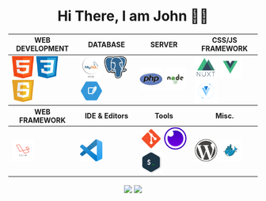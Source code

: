 <div align="center">

# Hi There, I am John :technologist:

  <table align="center">
    <thead>
    <tr>
      <th>WEB DEVELOPMENT</th>
      <th>DATABASE</th>
      <th>SERVER</th>
      <th>CSS/JS FRAMEWORK</th>
    </tr>
    </thead>
    <tbody>
      <tr>
        <td>
        <img src = "src/img/html.png" width ="45px" height="45px">
          <img src = "src/img/css.png" width ="45px" height="45px">
          <img src = "src/img/javascript.png" width ="45px" height="45px">
        </td>
        <td >
          <img src = "src/img/mysql.png" width ="45px" height="45px">
          <img src = "src/img/postgresql.png" width ="45px" height="45px">
          <img src = "src/img/sqlite.png" width ="45px" height="45px">
        </td>
        <td>
          <img src = "src/img/php.png" width ="45px" height="45px">
          <img src = "src/img/nodejs.png" width ="45px" height="45px">
        </td>
        <td>
          <img src = "src/img/nuxt.png" width ="45px" height="45px">
          <img src = "src/img/vuejs.png" width ="45px" height="45px">
          <img src = "src/img/vuetify.png" width ="45px" height="45px">
        </td>
      </tr>
    </tbody>
    <thead>
    <tr>
      <th>WEB FRAMEWORK</th>
      <th>IDE & Editors</th>
      <th>Tools</th>
      <th>Misc.</th>
    </tr>
    </thead>
    <tbody>
      <tr>
        <td>
          <img src = "src/img/laravel.png" width ="45px" height="45px">
        </td>
        <td>
          <img src = "src/img/vscode.png" width ="45px" height="45px">
        </td>
        <td >
          <img src = "src/img/git.png" width ="45px" height="45px">
          <img src = "src/img/insomnia.png" width ="45px" height="45px">
          <img src = "src/img/terminal.png" width ="45px" height="45px">
        </td>
        <td >
          <img src = "src/img/wordpress.png" width ="45px" height="45px">
          <img src = "src/img/docker.png" width ="45px" height="45px">
        </td>
      </tr>
    </tbody>
  </table>
<div>

<!-- If you forked this repo, Change the username as yours -->
<a href="https://github.com/johnazar/johnazar">
  <img align="center" src="https://github-readme-stats.vercel.app/api?username=johnazar&show_icons=true?hide=stars&count_private=true"/></a>



<a href="https://github.com/johnazar">
  <img align="center" src="https://github-readme-stats.vercel.app/api/top-langs/?username=johnazar" /></a>





<!--
**johnazar/johnazar** is a ✨ _special_ ✨ repository because its `README.md` (this file) appears on your GitHub profile.

Here are some ideas to get you started:

- 🔭 I’m currently working on ...
- 🌱 I’m currently learning ...
- 👯 I’m looking to collaborate on ...
- 🤔 I’m looking for help with ...
- 💬 Ask me about ...
- 📫 How to reach me: ...
- 😄 Pronouns: ...
- ⚡ Fun fact: ...
-->
